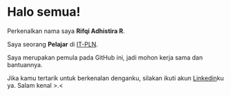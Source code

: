 # Halo semua! 

Perkenalkan nama saya **Rifqi Adhistira R**.

Saya seorang **Pelajar** di [IT-PLN](https://itpln.ac.id/).

Saya merupakan pemula pada GitHub ini, jadi mohon kerja sama dan bantuannya.

Jika kamu tertarik untuk berkenalan denganku, silakan ikuti akun [Linkedin](https://www.linkedin.com/in/rifqi-adhistira/)ku ya.
Salam kenal >.<
